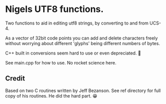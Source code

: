 Nigels UTF8 functions.
======================

Two functions to aid in editing utf8 strings, by converting to and from UCS-4.

As a vector of 32bit code points you can add and delete characters freely without worrying about different 'glyphs' being different numbers of bytes.

C++ built in conversions seem hard to use or even depreciated. 🤨

See main.cpp for how to use. No rocket science here.

Credit
------
Based on two C routines written by Jeff Bezanson. See ref directory for full copy of his routines. He did the hard part. 😁
